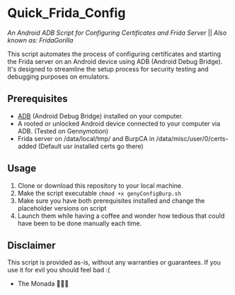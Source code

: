 # Quick_Frida_Config
_An Android ADB Script for Configuring Certificates and Frida Server_ || _Also known as: FridaGorilla_

This script automates the process of configuring certificates and starting the Frida server on an Android device using ADB (Android Debug Bridge). It's designed to streamline the setup process for security testing and debugging purposes on emulators. 

## Prerequisites

- [ADB](https://developer.android.com/studio/command-line/adb) (Android Debug Bridge) installed on your computer.
- A rooted or unlocked Android device connected to your computer via ADB. (Tested on Gennymotion)
- Frida server on /data/local/tmp/ and BurpCA in /data/misc/user/0/certs-added (Default usr installed certs go there)

## Usage

1. Clone or download this repository to your local machine.
2. Make the script executable  ``chmod +x genyConfigBurp.sh``
3. Make sure you have both prerequisites installed and change the placeholder versions on script
4. Launch them while having a coffee and wonder how tedious that could have been to be done manually each time.
   
## Disclaimer
This script is provided as-is, without any warranties or guarantees. If you use it for evil you should feel bad :(

- The Monada 🙈🙉🙊
